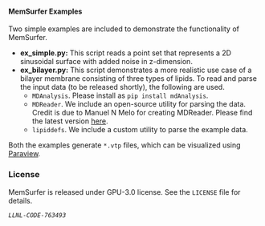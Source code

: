 #### MemSurfer Examples

Two simple examples are included to demonstrate the functionality of MemSurfer.

* **ex_simple.py:** This script reads a point set that represents a 2D sinusoidal surface with added noise in z-dimension.
* **ex_bilayer.py:** This script demonstrates a more realistic use case of a bilayer membrane consisting of three types of lipids. To read and parse the input data (to be released shortly), the following are used.
  - `MDAnalysis`. Please install as `pip install mdAnalysis`.
  - `MDReader`. We include an open-source utility for parsing the data. Credit is due to Manuel N Melo for creating MDReader. Please find the latest version [here](https://github.com/mnmelo/mdreader).
  - `lipiddefs`. We include a custom utility to parse the example data.

Both the examples generate `*.vtp` files, which can be visualized using [Paraview](https://www.paraview.org/).
### License

MemSurfer is released under GPU-3.0 license. See the `LICENSE` file for details.

*`LLNL-CODE-763493`*
